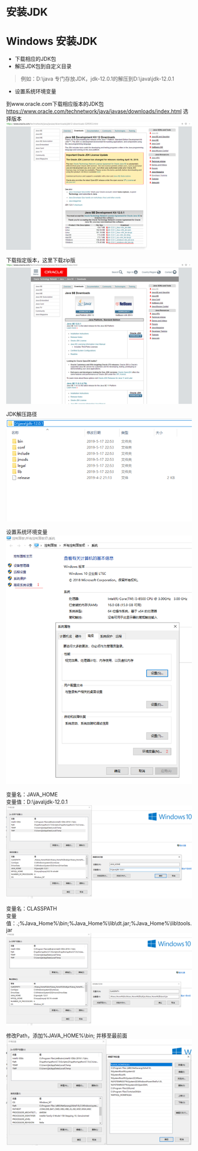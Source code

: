 安装JDK
==

# Windows 安装JDK
* 下载相应的JDK包
* 解压JDK包到自定义目录
>例如：D:\java 专门存放JDK，jdk-12.0.1的解压到D:\java\jdk-12.0.1
* 设置系统环境变量


到www.oracle.com下载相应版本的JDK包
https://www.oracle.com/technetwork/java/javase/downloads/index.html
选择版本  
![选择版本](./images/jdk/selectJDKedit.png)

下载指定版本，这里下载zip版  
![下载指定版本](./images/jdk/downJDK.png)


JDK解压路径  
![](./images/jdk/jdkInstallPath.png)


设置系统环境变量  
![](./images/jdk/settingSystemPath.png)

变量名：JAVA_HOME  
变量值：D:\java\jdk-12.0.1  
![](./images/jdk/JAVA_HOME.png)

变量名：CLASSPATH  
变量值：.;%Java_Home%\bin;%Java_Home%\lib\dt.jar;%Java_Home%\lib\tools.jar  
![](./images/jdk/CLASSPATH.png)

修改Path，添加%JAVA_HOME%\bin; 并移至最前面  
![](./images/jdk/modifyPath.png)

